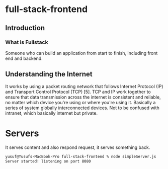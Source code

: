 # full-stack-frontend

## Introduction
### What is Fullstack
Someone who can build an application from start to finish, including front end and backend.

## Understanding the Internet
It works by using a packet routing network that follows Internet Protocol (IP) and Transport Control Protocol (TCP) [5]. TCP and IP work together to ensure that data transmission across the internet is consistent and reliable, no matter which device you're using or where you're using it. Basically a series of system globally interconnected devices. Not to be confused with intranet, which basically internet but private.

# Servers
It serves content and also respond request, it serves something back.

```sh
yusuf@Yusufs-MacBook-Pro full-stack-frontend % node simpleServer.js 
Server started! listening on port 8080
```

